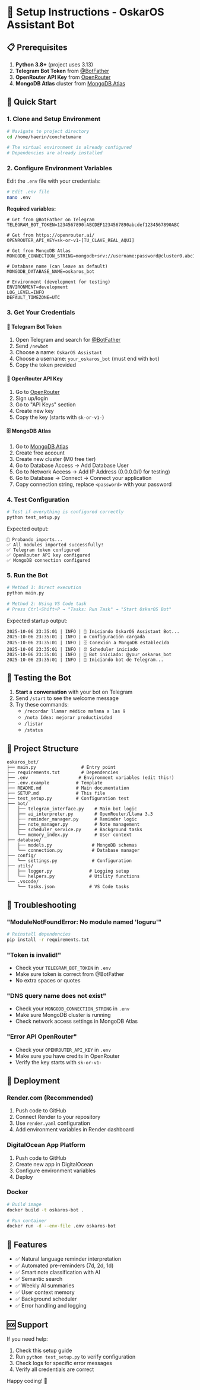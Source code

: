# 🤖 Setup Instructions - OskarOS Assistant Bot

## 📋 Prerequisites

1. **Python 3.8+** (project uses 3.13)
2. **Telegram Bot Token** from [@BotFather](https://t.me/BotFather)
3. **OpenRouter API Key** from [OpenRouter](https://openrouter.ai/)
4. **MongoDB Atlas** cluster from [MongoDB Atlas](https://www.mongodb.com/cloud/atlas)

## 🚀 Quick Start

### 1. Clone and Setup Environment

```bash
# Navigate to project directory
cd /home/haerin/conchetumare

# The virtual environment is already configured
# Dependencies are already installed
```

### 2. Configure Environment Variables

Edit the `.env` file with your credentials:

```bash
# Edit .env file
nano .env
```

**Required variables:**
```env
# Get from @BotFather on Telegram
TELEGRAM_BOT_TOKEN=1234567890:ABCDEF1234567890abcdef1234567890ABC

# Get from https://openrouter.ai/
OPENROUTER_API_KEY=sk-or-v1-[TU_CLAVE_REAL_AQUI]

# Get from MongoDB Atlas
MONGODB_CONNECTION_STRING=mongodb+srv://username:password@cluster0.abc123.mongodb.net/

# Database name (can leave as default)
MONGODB_DATABASE_NAME=oskaros_bot

# Environment (development for testing)
ENVIRONMENT=development
LOG_LEVEL=INFO
DEFAULT_TIMEZONE=UTC
```

### 3. Get Your Credentials

#### 🤖 Telegram Bot Token
1. Open Telegram and search for [@BotFather](https://t.me/BotFather)
2. Send `/newbot`
3. Choose a name: `OskarOS Assistant`
4. Choose a username: `your_oskaros_bot` (must end with `bot`)
5. Copy the token provided

#### 🧠 OpenRouter API Key
1. Go to [OpenRouter](https://openrouter.ai/)
2. Sign up/login
3. Go to "API Keys" section
4. Create new key
5. Copy the key (starts with `sk-or-v1-`)

#### 🗄️ MongoDB Atlas
1. Go to [MongoDB Atlas](https://www.mongodb.com/cloud/atlas)
2. Create free account
3. Create new cluster (M0 free tier)
4. Go to Database Access → Add Database User
5. Go to Network Access → Add IP Address (0.0.0.0/0 for testing)
6. Go to Database → Connect → Connect your application
7. Copy connection string, replace `<password>` with your password

### 4. Test Configuration

```bash
# Test if everything is configured correctly
python test_setup.py
```

Expected output:
```
🔄 Probando imports...
✅ All modules imported successfully!
✅ Telegram token configured
✅ OpenRouter API key configured  
✅ MongoDB connection configured
```

### 5. Run the Bot

```bash
# Method 1: Direct execution
python main.py

# Method 2: Using VS Code task
# Press Ctrl+Shift+P → "Tasks: Run Task" → "Start OskarOS Bot"
```

Expected startup output:
```
2025-10-06 23:35:01 | INFO | 🚀 Iniciando OskarOS Assistant Bot...
2025-10-06 23:35:01 | INFO | ⚙️ Configuración cargada
2025-10-06 23:35:01 | INFO | 🗄️ Conexión a MongoDB establecida
2025-10-06 23:35:01 | INFO | ⏰ Scheduler iniciado
2025-10-06 23:35:01 | INFO | 🤖 Bot iniciado: @your_oskaros_bot
2025-10-06 23:35:01 | INFO | 📱 Iniciando bot de Telegram...
```

## 🧪 Testing the Bot

1. **Start a conversation** with your bot on Telegram
2. Send `/start` to see the welcome message
3. Try these commands:
   - `/recordar llamar médico mañana a las 9`
   - `/nota Idea: mejorar productividad`
   - `/listar`
   - `/status`

## 📁 Project Structure

```
oskaros_bot/
├── main.py                 # Entry point
├── requirements.txt        # Dependencies
├── .env                   # Environment variables (edit this!)
├── .env.example          # Template
├── README.md             # Main documentation
├── SETUP.md              # This file
├── test_setup.py         # Configuration test
├── bot/
│   ├── telegram_interface.py    # Main bot logic
│   ├── ai_interpreter.py        # OpenRouter/Llama 3.3
│   ├── reminder_manager.py      # Reminder logic
│   ├── note_manager.py          # Note management
│   ├── scheduler_service.py     # Background tasks
│   └── memory_index.py          # User context
├── database/
│   ├── models.py               # MongoDB schemas
│   └── connection.py           # Database manager
├── config/
│   └── settings.py             # Configuration
├── utils/
│   ├── logger.py              # Logging setup
│   └── helpers.py             # Utility functions
└── .vscode/
    └── tasks.json             # VS Code tasks
```

## 🐛 Troubleshooting

### "ModuleNotFoundError: No module named 'loguru'"
```bash
# Reinstall dependencies
pip install -r requirements.txt
```

### "Token is invalid!"
- Check your `TELEGRAM_BOT_TOKEN` in `.env`
- Make sure token is correct from @BotFather
- No extra spaces or quotes

### "DNS query name does not exist"
- Check your `MONGODB_CONNECTION_STRING` in `.env`
- Make sure MongoDB cluster is running
- Check network access settings in MongoDB Atlas

### "Error API OpenRouter"
- Check your `OPENROUTER_API_KEY` in `.env`
- Make sure you have credits in OpenRouter
- Verify the key starts with `sk-or-v1-`

## 🚀 Deployment

### Render.com (Recommended)
1. Push code to GitHub
2. Connect Render to your repository
3. Use `render.yaml` configuration
4. Add environment variables in Render dashboard

### DigitalOcean App Platform
1. Push code to GitHub
2. Create new app in DigitalOcean
3. Configure environment variables
4. Deploy

### Docker
```bash
# Build image
docker build -t oskaros-bot .

# Run container
docker run -d --env-file .env oskaros-bot
```

## 📝 Features

- ✅ Natural language reminder interpretation
- ✅ Automated pre-reminders (7d, 2d, 1d)
- ✅ Smart note classification with AI
- ✅ Semantic search
- ✅ Weekly AI summaries
- ✅ User context memory
- ✅ Background scheduler
- ✅ Error handling and logging

## 🆘 Support

If you need help:
1. Check this setup guide
2. Run `python test_setup.py` to verify configuration
3. Check logs for specific error messages
4. Verify all credentials are correct

Happy coding! 🎉